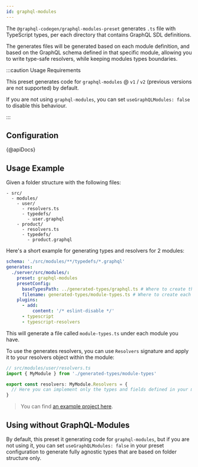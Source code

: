 ```yaml
---
id: graphql-modules
---
```


The `@graphql-codegen/graphql-modules-preset` generates `.ts` file with TypeScript types, per each directory that contains GraphQL SDL definitions.

The generates files will be generated based on each module definition, and based on the GraphQL schema defined in that specific module, allowing you to write type-safe resolvers, while keeping modules types boundaries.

:::caution Usage Requirements

This preset generates code for `graphql-modules` @ `v1` / `v2` (previous versions are not supported) by default.

If you are not using `graphql-modules`, you can set `useGraphQLModules: false` to disable this behaviour.

:::

## Configuration

{@apiDocs}

## Usage Example

Given a folder structure with the following files:

```
- src/
  - modules/
    - user/
      - resolvers.ts
      - typedefs/
        - user.graphql
    - product/
      - resolvers.ts
      - typedefs/
        - product.graphql
```

Here's a short example for generating types and resolvers for 2 modules:

```yaml
schema: './src/modules/**/typedefs/*.graphql'
generates:
  ./server/src/modules/:
    preset: graphql-modules
    presetConfig:
      baseTypesPath: ../generated-types/graphql.ts # Where to create the complete schema types
      filename: generated-types/module-types.ts # Where to create each module types
    plugins:
      - add:
          content: '/* eslint-disable */'
      - typescript
      - typescript-resolvers
```

This will generate a file called `module-types.ts` under each module you have.

To use the generates resolvers, you can use `Resolvers` signature and apply it to your resolvers object within the module:

```ts
// src/modules/user/resolvers.ts
import { MyModule } from './generated-types/module-types'

export const resolvers: MyModule.Resolvers = {
  // Here you can implement only the types and fields defined in your module!
}
```

> You can find [an example project here](https://github.com/dotansimha/graphql-code-generator/tree/master/dev-test/modules).

## Using without GraphQL-Modules

By default, this preset it generating code for `graphql-modules`, but if you are not using it, you can set `useGraphQLModules: false` in your preset configuration to generate fully agnostic types that are based on folder structure only.
